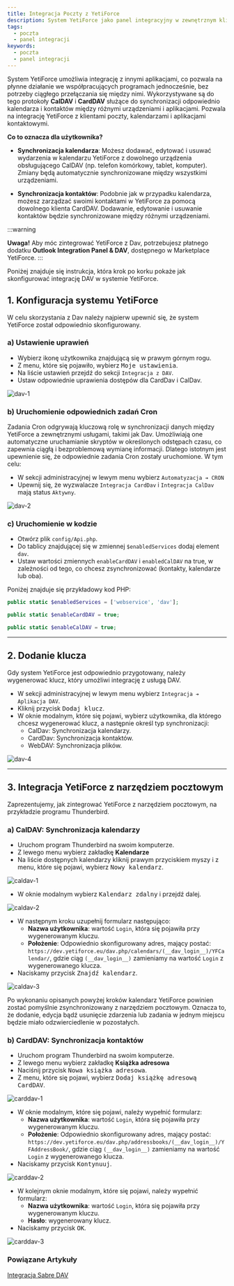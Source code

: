 ```yaml
---
title: Integracja Poczty z YetiForce
description: System YetiForce jako panel integracyjny w zewnętrznym kliencie poczty
tags:
  - poczta
  - panel integracji
keywords:
  - poczta
  - panel integracji
---
```


System YetiForce umożliwia integrację z innymi aplikacjami, co pozwala na płynne działanie we współpracujących programach jednocześnie, bez potrzeby ciągłego przełączania się między nimi. Wykorzystywane są do tego protokoły **CalDAV** i **CardDAV** służące do synchronizacji odpowiednio kalendarza i kontaktów między różnymi urządzeniami i aplikacjami. Pozwala na integrację YetiForce z klientami poczty, kalendarzami i aplikacjami kontaktowymi.

**Co to oznacza dla użytkownika?**

* **Synchronizacja kalendarza**: Możesz dodawać, edytować i usuwać wydarzenia w kalendarzu YetiForce z dowolnego urządzenia obsługującego CalDAV (np. telefon komórkowy, tablet, komputer). Zmiany będą automatycznie synchronizowane między wszystkimi urządzeniami.

* **Synchronizacja kontaktów**: Podobnie jak w przypadku kalendarza, możesz zarządzać swoimi kontaktami w YetiForce za pomocą dowolnego klienta CardDAV. Dodawanie, edytowanie i usuwanie kontaktów będzie synchronizowane między różnymi urządzeniami.


:::warning

**Uwaga!** Aby móc zintegrować YetiForce z Dav, potrzebujesz płatnego dodatku **Outlook Integration Panel & DAV**, dostępnego w Marketplace YetiForce.
:::

Poniżej znajduje się instrukcja, która krok po korku pokaże jak skonfigurować integrację DAV w systemie YetiForce.

## 1. Konfiguracja systemu YetiForce

W celu skorzystania z Dav należy najpierw upewnić się, że system YetiForce został odpowiednio skonfigurowany.

### a) Ustawienie uprawień

* Wybierz ikonę użytkownika znajdującą się w prawym górnym rogu.
* Z menu, które się pojawiło, wybierz <kbd>Moje ustawienia</kbd>.
* Na liście ustawień przejdź do sekcji ```Integracja z DAV```.
* Ustaw odpowiednie uprawienia dostępów dla CardDav i CalDav.

![dav-1](dav-1.jpg)

### b) Uruchomienie odpowiednich zadań Cron

Zadania Cron odgrywają kluczową rolę w synchronizacji danych między YetiForce a zewnętrznymi usługami, takimi jak Dav. Umożliwiają one automatyczne uruchamianie skryptów w określonych odstępach czasu, co zapewnia ciągłą i bezproblemową wymianę informacji. Dlatego istotnym jest upewnienie się, że odpowiednie zadania Cron zostały uruchomione. W tym celu:

* W sekcji administracyjnej w lewym menu wybierz ```Automatyzacja ➔ CRON```
* Upewnij się, że wyzwalacze ```Integracja CardDav``` i ```Integracja CalDav``` mają status ```Aktywny```.

![dav-2](dav-2.jpg)

### c) Uruchomienie w kodzie

* Otwórz plik ```config/Api.php```.
* Do tablicy znajdującej się w zmiennej ```$enabledServices``` dodaj element ```dav```.
* Ustaw wartości zmiennych ```enableCardDAV``` i ```enabledCalDAV``` na true, w zależności od tego, co chcesz zsynchronizować (kontakty, kalendarze lub oba).

Poniżej znajduje się przykładowy kod PHP:

```php
public static $enabledServices = ['webservice', 'dav'];

public static $enableCardDAV = true;

public static $enableCalDAV = true;

```

---

## 2. Dodanie klucza

Gdy system YetiForce jest odpowiednio przygotowany, należy wygenerować klucz, który umożliwi integrację z usługą DAV.

* W sekcji administracyjnej w lewym menu wybierz ```Integracja ➔ Aplikacja DAV```.
* Kliknij przycisk <kbd>Dodaj klucz</kbd>.
* W oknie modalnym, które się pojawi, wybierz użytkownika, dla którego chcesz wygenerować klucz, a następnie określ typ synchronizacji:
  * CalDav: Synchronizacja kalendarzy.
  * CardDav: Synchronizacja kontaktów.
  * WebDAV: Synchronizacja plików.

![dav-4](dav-4.jpg)

---

## 3. Integracja YetiForce z narzędziem pocztowym

Zaprezentujemy, jak zintegrować YetiForce z narzędziem pocztowym, na przykładzie programu Thunderbird.

### a) CalDAV: Synchronizacja kalendarzy

* Uruchom program Thunderbird na swoim komputerze.
* Z lewego menu wybierz zakładkę **Kalendarze**
* Na liście dostępnych kalendarzy kliknij prawym przyciskiem myszy i z menu, które się pojawi, wybierz <kbd>Nowy kalendarz</kbd>.

![caldav-1](caldav-1.jpg)

* W oknie modalnym wybierz <kbd>Kalendarz zdalny</kbd> i przejdź dalej.

![caldav-2](caldav-2.jpg)

* W następnym kroku uzupełnij formularz następująco:
	* **Nazwa użytkownika**: wartość ```Login```, która się pojawiła przy wygenerowanym kluczu.
    * **Położenie**: Odpowiednio skonfigurowany adres, mający postać: ```https://dev.yetiforce.eu/dav.php/calendars/(__dav_login__)/YFCalendar/```, gdzie ciąg ```(__dav_login__)``` zamieniamy na wartość ```Login``` z wygenerowanego klucza.
* Naciskamy przycisk <kbd>Znajdź kalendarz</kbd>.

![caldav-3](caldav-3.jpg)

Po wykonaniu opisanych powyżej kroków kalendarz YetiForce powinien zostać pomyślnie zsynchronizowany z narzędziem pocztowym. Oznacza to, że dodanie, edycja bądź usunięcie zdarzenia lub zadania w jednym miejscu będzie miało odzwierciedlenie w pozostałych.

### b) CardDAV: Synchronizacja kontaktów

* Uruchom program Thunderbird na swoim komputerze.
* Z lewego menu wybierz zakładkę **Książka adresowa**
* Naciśnij przycisk <kbd>Nowa książka adresowa</kbd>.
* Z menu, które się pojawi, wybierz <kbd>Dodaj książkę adresową CardDAV</kbd>.

![carddav-1](carddav-1.jpg)

* W oknie modalnym, które się pojawi, należy wypełnić formularz:
	* **Nazwa użytkownika**: wartość ```Login```, która się pojawiła przy wygenerowanym kluczu.
	* **Położenie**: Odpowiednio skonfigurowany adres, mający postać: ```https://dev.yetiforce.eu/dav.php/addressbooks/(__dav_login__)/YFAddressBook/```, gdzie ciąg ```(__dav_login__)``` zamieniamy na wartość ```Login``` z wygenerowanego klucza.
* Naciskamy przycisk <kbd>Kontynuuj</kbd>.

![carddav-2](carddav-2.jpg)

* W kolejnym oknie modalnym, które się pojawi, należy wypełnić formularz:
	* **Nazwa użytkownika**: wartość ```Login```, która się pojawiła przy wygenerowanym kluczu.
	* **Hasło**: wygenerowany klucz.
* Naciskamy przycisk <kbd>OK</kbd>.

![carddav-3](carddav-3.jpg)


### Powiązane Artykuły

[Integracja Sabre DAV](/administrator-guides/apps/#integracja-z-sabredav)
